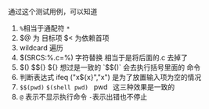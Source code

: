 通过这个测试用例，可以知道
1. `%`相当于通配符 `*`
2. $@ 为 目标项 $< 为依赖首项
3. wildcard 遍历
4. $(SRCS:%.c=%) 字符替换 相当于是将后面的.c 去掉了
5. $() $${} ${} 想过是一致的 `$$()` 会去执行括号里面的 命令
6. 判断表达式 ifeq ("x${x}","x") 是为了放置输入项为空的情况
7. `$$(pwd)` `$(shell pwd)` ` `pwd` ` 这三种效果是一致的
8. `@` 表示不显示执行命令 `-`表示出错也不停止
